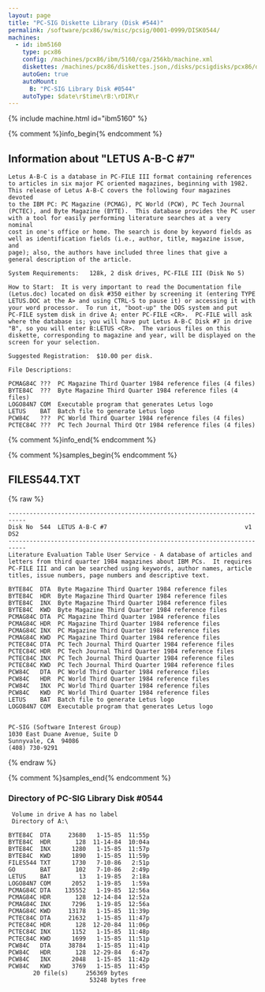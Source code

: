 ```yaml
---
layout: page
title: "PC-SIG Diskette Library (Disk #544)"
permalink: /software/pcx86/sw/misc/pcsig/0001-0999/DISK0544/
machines:
  - id: ibm5160
    type: pcx86
    config: /machines/pcx86/ibm/5160/cga/256kb/machine.xml
    diskettes: /machines/pcx86/diskettes.json,/disks/pcsigdisks/pcx86/diskettes.json
    autoGen: true
    autoMount:
      B: "PC-SIG Library Disk #0544"
    autoType: $date\r$time\rB:\rDIR\r
---
```


{% include machine.html id="ibm5160" %}

{% comment %}info_begin{% endcomment %}

## Information about "LETUS A-B-C #7"

    Letus A-B-C is a database in PC-FILE III format containing references
    to articles in six major PC oriented magazines, beginning with 1982.
    This release of Letus A-B-C covers the following four magazines devoted
    to the IBM PC: PC Magazine (PCMAG), PC World (PCW), PC Tech Journal
    (PCTEC), and Byte Magazine (BYTE).  This database provides the PC user
    with a tool for easily performing literature searches at a very nominal
    cost in one's office or home. The search is done by keyword fields as
    well as identification fields (i.e., author, title, magazine issue, and
    page); also, the authors have included three lines that give a
    general description of the article.
    
    System Requirements:   128k, 2 disk drives, PC-FILE III (Disk No 5)
    
    How to Start:  It is very important to read the Documentation file
    (Letus.doc) located on disk #350 either by screening it (entering TYPE
    LETUS.DOC at the A> and using CTRL-S to pause it) or accessing it with
    your word processor.  To run it, "boot-up" the DOS system and put
    PC-FILE system disk in drive A; enter PC-FILE <CR>.  PC-FILE will ask
    where the database is; you will have put Letus A-B-C Disk #7 in drive
    "B", so you will enter B:LETUS <CR>.  The various files on this
    diskette, corresponding to magazine and year, will be displayed on the
    screen for your selection.
    
    Suggested Registration:  $10.00 per disk.
    
    File Descriptions:
    
    PCMAG84C ???  PC Magazine Third Quarter 1984 reference files (4 files)
    BYTE84C  ???  Byte Magazine Third Quarter 1984 reference files (4 files)
    LOGO84N7 COM  Executable program that generates Letus logo
    LETUS    BAT  Batch file to generate Letus logo
    PCW84C   ???  PC World Third Quarter 1984 reference files (4 files)
    PCTEC84C ???  PC Tech Journal Third Qtr 1984 reference files (4 files)
{% comment %}info_end{% endcomment %}

{% comment %}samples_begin{% endcomment %}

## FILES544.TXT

{% raw %}
```
---------------------------------------------------------------------------
Disk No  544  LETUS A-B-C #7                                       v1  DS2
---------------------------------------------------------------------------
Literature Evaluation Table User Service - A database of articles and
letters from third quarter 1984 magazines about IBM PCs.  It requires
PC-FILE III and can be searched using keywords, author names, article
titles, issue numbers, page numbers and descriptive text.
 
BYTE84C  DTA  Byte Magazine Third Quarter 1984 reference files
BYTE84C  HDR  Byte Magazine Third Quarter 1984 reference files
BYTE84C  INX  Byte Magazine Third Quarter 1984 reference files
BYTE84C  KWD  Byte Magazine Third Quarter 1984 reference files
PCMAG84C DTA  PC Magazine Third Quarter 1984 reference files
PCMAG84C HDR  PC Magazine Third Quarter 1984 reference files
PCMAG84C INX  PC Magazine Third Quarter 1984 reference files
PCMAG84C KWD  PC Magazine Third Quarter 1984 reference files
PCTEC84C DTA  PC Tech Journal Third Quarter 1984 reference files
PCTEC84C HDR  PC Tech Journal Third Quarter 1984 reference files
PCTEC84C INX  PC Tech Journal Third Quarter 1984 reference files
PCTEC84C KWD  PC Tech Journal Third Quarter 1984 reference files
PCW84C   DTA  PC World Third Quarter 1984 reference files
PCW84C   HDR  PC World Third Quarter 1984 reference files
PCW84C   INX  PC World Third Quarter 1984 reference files
PCW84C   KWD  PC World Third Quarter 1984 reference files
LETUS    BAT  Batch file to generate Letus logo
LOGO84N7 COM  Executable program that generates Letus logo
 
 
PC-SIG (Software Interest Group)
1030 East Duane Avenue, Suite D
Sunnyvale, CA  94086
(408) 730-9291
```
{% endraw %}

{% comment %}samples_end{% endcomment %}

### Directory of PC-SIG Library Disk #0544

     Volume in drive A has no label
     Directory of A:\

    BYTE84C  DTA     23680   1-15-85  11:55p
    BYTE84C  HDR       128  11-14-84  10:04a
    BYTE84C  INX      1280   1-15-85  11:57p
    BYTE84C  KWD      1890   1-15-85  11:59p
    FILES544 TXT      1730   7-10-86   2:51p
    GO       BAT       102   7-10-86   2:49p
    LETUS    BAT        13   1-19-85   2:18a
    LOGO84N7 COM      2052   1-19-85   1:59a
    PCMAG84C DTA    135552   1-19-85  12:56a
    PCMAG84C HDR       128  12-14-84  12:52a
    PCMAG84C INX      7296   1-19-85  12:56a
    PCMAG84C KWD     13178   1-15-85  11:39p
    PCTEC84C DTA     21632   1-15-85  11:47p
    PCTEC84C HDR       128  12-20-84  11:06p
    PCTEC84C INX      1152   1-15-85  11:48p
    PCTEC84C KWD      1699   1-15-85  11:51p
    PCW84C   DTA     38784   1-15-85  11:41p
    PCW84C   HDR       128  12-29-84   6:47p
    PCW84C   INX      2048   1-15-85  11:42p
    PCW84C   KWD      3769   1-15-85  11:45p
           20 file(s)     256369 bytes
                           53248 bytes free
